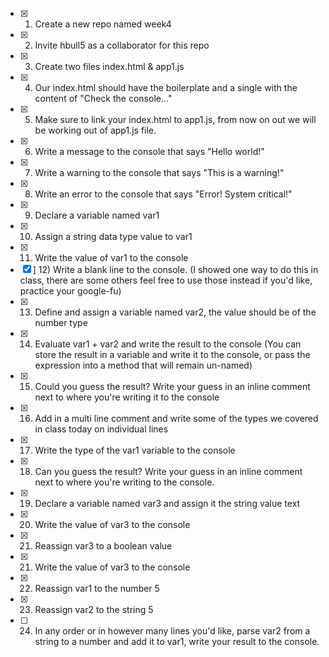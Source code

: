 - [x] 1) Create a new repo named week4
- [x] 2) Invite hbull5 as a collaborator for this repo
- [x] 3) Create two files index.html & app1.js
- [x] 4) Our index.html should have the boilerplate and a single with the content of "Check the console..."
- [x] 5) Make sure to link your index.html to app1.js, from now on out we will be working out of app1.js file.
- [x] 6) Write a message to the console that says "Hello world!"
- [x] 7) Write a warning to the console that says "This is a warning!"
- [x] 8) Write an error to the console that says "Error! System critical!"
- [x] 9) Declare a variable named var1
- [x] 10) Assign a string data type value to var1
- [x] 11) Write the value of var1 to the console
- [x] ] 12) Write a blank line to the console. (I showed one way to do this in class, there are some others feel free to use those instead if you'd like, practice your google-fu)
- [x] 13) Define and assign a variable named var2, the value should be of the number type
- [x] 14) Evaluate var1 + var2 and write the result to the console (You can store the result in a variable and write it to the console, or pass the expression into a method that will remain un-named)
- [x] 15) Could you guess the result? Write your guess in an inline comment next to where you're writing it to the console
- [x] 16) Add in a multi line comment and write some of the types we covered in class today on individual lines
- [x] 17) Write the type of the var1 variable to the console
- [x] 18) Can you guess the result? Write your guess in an inline comment next to where you're writing to the console.
- [x] 19) Declare a variable named var3 and assign it the string value text
- [x] 20) Write the value of var3 to the console
- [x] 21)  Reassign var3 to a boolean value
- [x] 21)  Write the value of var3 to the console
- [x] 22)  Reassign var1 to the number 5
- [x] 23)  Reassign var2 to the string 5
- [ ] 24)  In any order or in however many lines you'd like, parse var2 from a string to a number and add it to var1, write your result to the console.